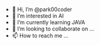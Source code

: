 - 👋 Hi, I’m @park00coder
- 👀 I’m interested in AI
- 🌱 I’m currently learning JAVA
- 💞️ I’m looking to collaborate on ...
- 📫 How to reach me ...

<!---
park00coder/park00coder is a ✨ special ✨ repository because its `README.md` (this file) appears on your GitHub profile.
You can click the Preview link to take a look at your changes.
--->
